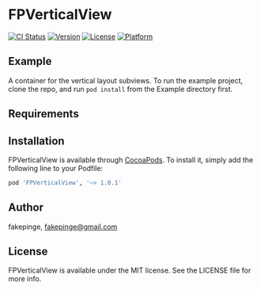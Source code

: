 # FPVerticalView

[![CI Status](http://img.shields.io/travis/fakepinge@gmail.com/FPVerticalView.svg?style=flat)](https://travis-ci.org/fakepinge@gmail.com/FPVerticalView)
[![Version](https://img.shields.io/cocoapods/v/FPVerticalView.svg?style=flat)](http://cocoapods.org/pods/FPVerticalView)
[![License](https://img.shields.io/cocoapods/l/FPVerticalView.svg?style=flat)](http://cocoapods.org/pods/FPVerticalView)
[![Platform](https://img.shields.io/cocoapods/p/FPVerticalView.svg?style=flat)](http://cocoapods.org/pods/FPVerticalView)

## Example
A container for the vertical layout subviews.
To run the example project, clone the repo, and run `pod install` from the Example directory first.


## Requirements

## Installation

FPVerticalView is available through [CocoaPods](http://cocoapods.org). To install
it, simply add the following line to your Podfile:

```ruby
pod 'FPVerticalView', '~> 1.0.1'
```

## Author

fakepinge, fakepinge@gmail.com

## License

FPVerticalView is available under the MIT license. See the LICENSE file for more info.
